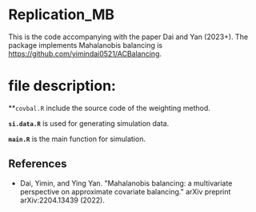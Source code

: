 # Replication_MB

This is the code accompanying with the paper Dai and Yan (2023+). The package implements Mahalanobis balancing is https://github.com/yimindai0521/ACBalancing.

# file description:
**`covbal.R` include the source code of the weighting method.  

**`si.data.R`** is used for generating simulation data.

**`main.R`** is the main function for simulation.

## References
* Dai, Yimin, and Ying Yan. "Mahalanobis balancing: a multivariate perspective on approximate covariate balancing." arXiv preprint arXiv:2204.13439 (2022).
